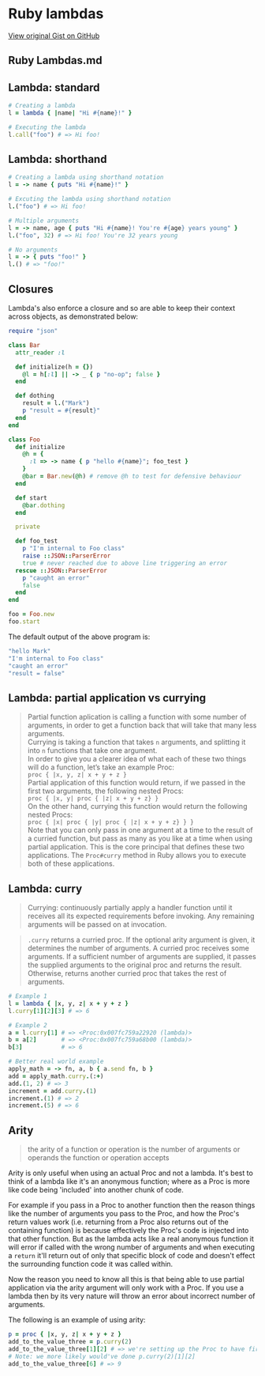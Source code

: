# Ruby lambdas

[View original Gist on GitHub](https://gist.github.com/Integralist/9994331)

## Ruby Lambdas.md

## Lambda: standard

```ruby
# Creating a lambda
l = lambda { |name| "Hi #{name}!" }

# Executing the lambda
l.call("foo") # => Hi foo!
```

## Lambda: shorthand

```ruby
# Creating a lambda using shorthand notation
l = -> name { puts "Hi #{name}!" }

# Excuting the lambda using shorthand notation
l.("foo") # => Hi foo!

# Multiple arguments
l = -> name, age { puts "Hi #{name}! You're #{age} years young" }
l.("foo", 32) # => Hi foo! You're 32 years young

# No arguments
l = -> { puts "foo!" }
l.() # => "foo!"
```

## Closures

Lambda's also enforce a closure and so are able to keep their context across objects, as demonstrated below:

```rb
require "json"

class Bar
  attr_reader :l

  def initialize(h = {})
    @l = h[:l] || -> _ { p "no-op"; false }
  end

  def dothing
    result = l.("Mark")
    p "result = #{result}"
  end
end

class Foo
  def initialize
    @h = {
      :l => -> name { p "hello #{name}"; foo_test }
    }
    @bar = Bar.new(@h) # remove @h to test for defensive behaviour
  end

  def start
    @bar.dothing
  end

  private

  def foo_test
    p "I'm internal to Foo class"
    raise ::JSON::ParserError
    true # never reached due to above line triggering an error
  rescue ::JSON::ParserError
    p "caught an error"
    false
  end
end

foo = Foo.new
foo.start
```

The default output of the above program is:

```bash
"hello Mark"
"I'm internal to Foo class"
"caught an error"
"result = false"
```

## Lambda: partial application vs currying

> Partial function aplication is calling a function with some number of arguments, in order to get a function back that will take that many less arguments.  
> Currying is taking a function that takes `n` arguments, and splitting it into `n` functions that take one argument.  
> In order to give you a clearer idea of what each of these two things will do a function, let’s take an example Proc:  
> `proc { |x, y, z| x + y + z }`  
> Partial application of this function would return, if we passed in the first two arguments, the following nested Procs:  
> `proc { |x, y| proc { |z| x + y + z} }`  
> On the other hand, currying this function would return the following nested Procs:  
> `proc { |x| proc { |y| proc { |z| x + y + z} } }`  
> Note that you can only pass in one argument at a time to the result of a curried function, but pass as many as you like at a time when using partial application. This is the core principal that defines these two applications. The `Proc#curry` method in Ruby allows you to execute both of these applications.

## Lambda: curry

> Currying: continuously partially apply a handler function until it receives all its expected requirements before invoking. Any remaining arguments will be passed on at invocation.

> `.curry` returns a curried proc. If the optional arity argument is given, it determines the number of arguments. A curried proc receives some arguments. If a sufficient number of arguments are supplied, it passes the supplied arguments to the original proc and returns the result. Otherwise, returns another curried proc that takes the rest of arguments.

```ruby
# Example 1
l = lambda { |x, y, z| x + y + z }
l.curry[1][2][3] # => 6

# Example 2
a = l.curry[1] # => <Proc:0x007fc759a22920 (lambda)>
b = a[2]       # => <Proc:0x007fc759a68b00 (lambda)> 
b[3]           # => 6

# Better real world example
apply_math = -> fn, a, b { a.send fn, b }
add = apply_math.curry.(:+)
add.(1, 2) # => 3
increment = add.curry.(1)
increment.(1) # => 2
increment.(5) # => 6
```

## Arity

> the arity of a function or operation is the number of arguments or operands the function or operation accepts

Arity is only useful when using an actual Proc and not a lambda. It's best to think of a lambda like it's an anonymous function; where as a Proc is more like code being 'included' into another chunk of code. 

For example if you pass in a Proc to another function then the reason things like the number of arguments you pass to the Proc, and how the Proc's return values work (i.e. returning from a Proc also returns out of the containing function) is because effectively the Proc's code is injected into that other function. But as the lambda acts like a real anonymous function it will error if called with the wrong number of arguments and when executing a `return` it'll return out of only that specific block of code and doesn't effect the surrounding function code it was called within.

Now the reason you need to know all this is that being able to use partial application via the arity argument will only work with a Proc. If you use a lambda then by its very nature will throw an error about incorrect number of arguments.

The following is an example of using arity:

```ruby
p = proc { |x, y, z| x + y + z }
add_to_the_value_three = p.curry(2)
add_to_the_value_three[1][2] # => we're setting up the Proc to have first two args pre-filled (x, y == 1, 2)
# Note: we more likely would've done p.curry(2)[1][2]
add_to_the_value_three[6] # => 9
```

